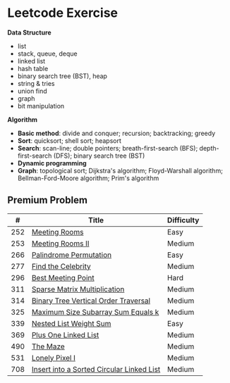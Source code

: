 # Leetcode Exercise

**Data Structure**

- list
- stack, queue, deque
- linked list
- hash table
- binary search tree (BST), heap
- string & tries
- union find
- graph
- bit manipulation

**Algorithm**

- **Basic method**: divide and conquer; recursion; backtracking; greedy
- **Sort**: quicksort; shell sort; heapsort
- **Search**: scan-line; double pointers; breath-first-search (BFS); depth-first-search (DFS); binary search tree (BST)
- **Dynamic programming**
- **Graph**: topological sort; Dijkstra's algorithm; Floyd-Warshall algorithm; Bellman-Ford-Moore algorithm; Prim's algorithm

## Premium Problem

|  #  | Title           |   Difficulty    |  
|-----|---------------- | --------------- | 
252 | [Meeting Rooms](https://github.com/Zidane-Han/myLeetcode/tree/master/Sort/252%20Meeting%20Rooms) | Easy    |||
253 | [Meeting Rooms II](https://github.com/Zidane-Han/myLeetcode/tree/master/Sort/253%20Meeting%20Rooms%20II) | Medium  |||
266 | [Palindrome Permutation](https://github.com/Zidane-Han/myLeetcode/tree/master/String/Palindrome/266%20Palindrome%20Permutation) | Easy  |||
277 | [Find the Celebrity](https://github.com/Zidane-Han/myLeetcode/tree/master/277%20Find%20the%20Celebrity) | Medium  |||
296 | [Best Meeting Point](https://github.com/Zidane-Han/myLeetcode/tree/master/296%20Best%20Meeting%20Point) | Hard  |||
311 | [Sparse Matrix Multiplication](https://github.com/Zidane-Han/myLeetcode/tree/master/Math/311%20Sparse%20Matrix%20Multiplication) | Medium  |||
314 | [Binary Tree Vertical Order Traversal](https://github.com/Zidane-Han/myLeetcode/tree/master/BST/314%20Bianry%20Tree%20Vertical%20Order%20Traversal) | Medium  |||
325 | [Maximum Size Subarray Sum Equals k](https://github.com/Zidane-Han/myLeetcode/tree/master/325%20Maximum%20Size%20Subarray%20Sum%20Equals%20k) | Medium  |||
339 | [Nested List Weight Sum](https://github.com/Zidane-Han/myLeetcode/tree/master/BFS%20%26%20DFS/339%20Nested%20List%20Weight%20Sum) | Easy  |||
369 | [Plus One Linked List](https://github.com/Zidane-Han/myLeetcode/tree/master/Linked%20List/369%20Plus%20One%20Linked%20List) | Medium  |||
490 | [The Maze](https://github.com/Zidane-Han/myLeetcode/tree/master/BFS%20%26%20DFS/490%20The%20Maze) | Medium  |||
531 | [Lonely Pixel I](https://github.com/Zidane-Han/myLeetcode/tree/master/BFS%20%26%20DFS/531%20Lonely%20Pixel%20I) | Medium  |||
708 | [Insert into a Sorted Circular Linked List](https://github.com/Zidane-Han/myLeetcode/tree/master/Linked%20List/708%20Insert%20into%20a%20Cyclic%20Sorted%20List) | Medium  |||
